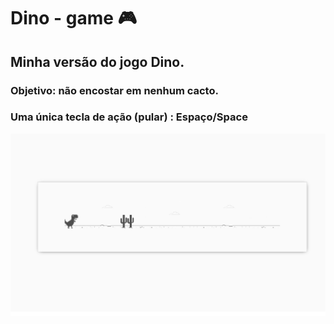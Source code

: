# Dino - game :video_game:

## Minha versão do jogo Dino. 

### Objetivo: não encostar em nenhum cacto.

### Uma única tecla de ação (pular) : Espaço/Space

![dino ilustration](https://github.com/GabrielBressi/dinogame/blob/master/dino-ilustration.jpg)
